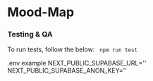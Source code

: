 # Mood-Map

### Testing & QA

To run tests, follow the below:
` npm run test`

.env example
NEXT_PUBLIC_SUPABASE_URL=''
NEXT_PUBLIC_SUPABASE_ANON_KEY=''
